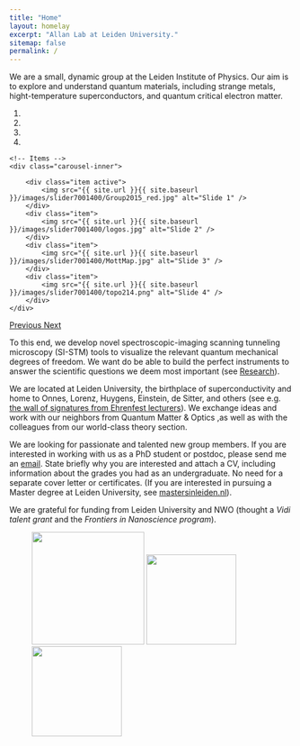 ```yaml
---
title: "Home"
layout: homelay
excerpt: "Allan Lab at Leiden University."
sitemap: false
permalink: /
---
```


We are a small, dynamic group at the Leiden Institute of Physics. Our aim is to explore and understand quantum materials, including strange metals, hight-temperature superconductors, and quantum critical electron matter. 
 

<div id="carousel" class="carousel slide" data-ride="carousel" data-interval="5000" data-pause="hover">
    <!-- Menu -->
    <ol class="carousel-indicators">
        <li data-target="#carousel" data-slide-to="0" class="active"></li>
        <li data-target="#carousel" data-slide-to="1"></li>
        <li data-target="#carousel" data-slide-to="2"></li>
        <li data-target="#carousel" data-slide-to="3"></li>
    </ol>

    <!-- Items -->
    <div class="carousel-inner">

        <div class="item active">
            <img src="{{ site.url }}{{ site.baseurl }}/images/slider7001400/Group2015_red.jpg" alt="Slide 1" />
        </div>
        <div class="item">
            <img src="{{ site.url }}{{ site.baseurl }}/images/slider7001400/logos.jpg" alt="Slide 2" />
        </div>
        <div class="item">
            <img src="{{ site.url }}{{ site.baseurl }}/images/slider7001400/MottMap.jpg" alt="Slide 3" />
        </div>
        <div class="item">
            <img src="{{ site.url }}{{ site.baseurl }}/images/slider7001400/topo214.png" alt="Slide 4" />
        </div>
    </div> 
  <a class="left carousel-control" href="#carousel" role="button" data-slide="prev">
    <span class="glyphicon glyphicon-chevron-left" aria-hidden="true"></span>
    <span class="sr-only">Previous</span>
  </a>
  <a class="right carousel-control" href="#carousel" role="button" data-slide="next">
    <span class="glyphicon glyphicon-chevron-right" aria-hidden="true"></span>
    <span class="sr-only">Next</span>
  </a>
</div>




To this end, we develop novel spectroscopic-imaging scanning tunneling microscopy (SI-STM) tools to visualize the relevant quantum mechanical degrees of freedom. We want do be able to build the perfect instruments to answer the  scientific questions we deem most important (see [Research](research)).

We are located at Leiden University, the birthplace of superconductivity and home to Onnes, Lorenz, Huygens, Einstein, de Sitter, and others (see e.g. [the wall of signatures from Ehrenfest lecturers](https://www.lorentz.leidenuniv.nl/history/colloquium/muur_heel.html)). We exchange ideas and work with our neighbors from Quantum Matter & Optics ,as well as with the colleagues from our world-class theory section.

We are looking for passionate and talented new group members. If you are interested in working with us as a PhD student or postdoc, please send me an [email](mailto:milan.allan@gmail.com). State briefly why you are interested and attach a CV, including information about the grades you had as an undergraduate. No need for a separate cover letter or certificates. (If you are interested in pursuing a Master degree at Leiden University, see [mastersinleiden.nl](http://www.mastersinleiden.nl/programmes/physics/en/introduction)).


We are grateful for funding from Leiden University and NWO (thought a _Vidi talent grant_ and the _Frontiers in Nanoscience program_).

<figure class="third">
	<img src="{{ site.url }}{{ site.baseurl }}/images/logopic/Logo_Leiden.jpg" style="width: 200px">
	<img src="{{ site.url }}{{ site.baseurl }}/images/logopic/Logo_Nanofront.jpg" style="width: 160px">
	<img src="{{ site.url }}{{ site.baseurl }}/images/logopic/Logo_NWO.jpg" style="width: 160px">
</figure>






